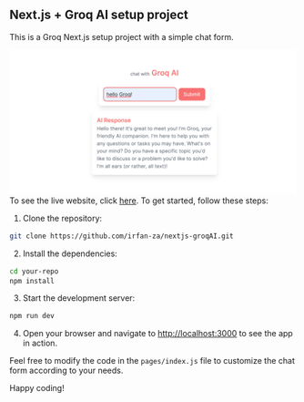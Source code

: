 ## Next.js + Groq AI setup project

This is a Groq Next.js setup project with a simple chat form.

![Demo Image](https://github.com/irfan-za/nextjs-groqAI/blob/main/public/demo.png)
To see the live website, click [here](https://nextjs-groqAI.vercel.app).
To get started, follow these steps:

1. Clone the repository:

```bash
git clone https://github.com/irfan-za/nextjs-groqAI.git
```

2. Install the dependencies:

```bash
cd your-repo
npm install
```

3. Start the development server:

```bash
npm run dev
```

4. Open your browser and navigate to [http://localhost:3000](http://localhost:3000) to see the app in action.

Feel free to modify the code in the `pages/index.js` file to customize the chat form according to your needs.

Happy coding!

